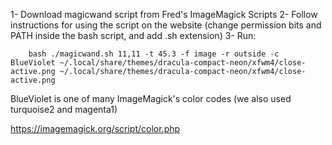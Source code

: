 1- Download magicwand script from Fred's ImageMagick Scripts
2- Follow instructions for using the script on the website (change permission bits and PATH inside the bash script, and add .sh extension)
3- Run:

		bash ./magicwand.sh 11,11 -t 45.3 -f image -r outside -c BlueViolet ~/.local/share/themes/dracula-compact-neon/xfwm4/close-active.png ~/.local/share/themes/dracula-compact-neon/xfwm4/close-active.png

BlueViolet is one of many ImageMagick's color codes (we also used turquoise2 and magenta1)

https://imagemagick.org/script/color.php

